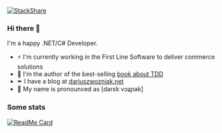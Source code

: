 [![StackShare](http://img.shields.io/badge/tech-stack-0690fa.svg?style=flat)](https://stackshare.io/dariuszwozniak/personal-stack)

### Hi there 👋

I'm a happy .NET/C# Developer.

- ⚡ I'm currently working in the First Line Software to deliver commerce solutions
- 📕 I'm the author of the best-selling [book about TDD](https://helion.pl/ksiazki/tdd-techniki-programowania-sterowanego-testami-dariusz-wozniak,tddppr.htm)
- ✒ I have a blog at [dariuszwozniak.net](https://dariuszwozniak.net/)
- 🔣 My name is pronounced as [darɛk vɔʑɲak]

### Some stats

[![ReadMe Card](https://github-readme-stats.vercel.app/api?username=dariusz-wozniak)](https://github.com/dariusz-wozniak)
